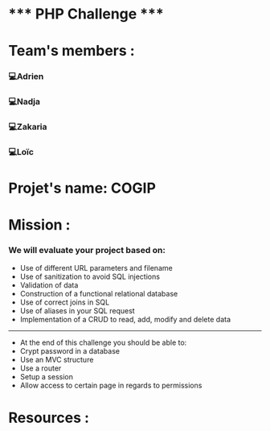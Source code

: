 # *** PHP Challenge ***

# Team's members :
### 💻Adrien
### 💻Nadja
### 💻Zakaria
### 💻Loïc

# Projet's name: COGIP

# Mission :
### We will evaluate your project based on:
* Use of different URL parameters and filename
* Use of sanitization to avoid SQL injections
* Validation of data
* Construction of a functional relational database
* Use of correct joins in SQL
* Use of aliases in your SQL request
* Implementation of a CRUD to read, add, modify and delete data
******************************************************
* At the end of this challenge you should be able to:
* Crypt password in a database
* Use an MVC structure
* Use a router
* Setup a session
* Allow access to certain page in regards to permissions


# Resources : 

